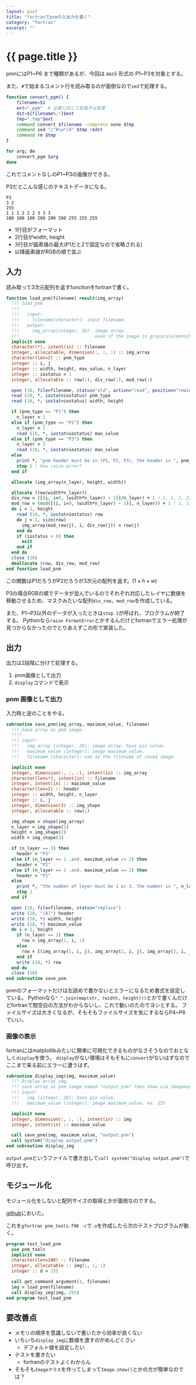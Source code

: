 ```yaml
---
layout: post
title: "fortranでpnmの入出力を書く"
category: "fortran"
excerpt: ""
---
```


# {{ page.title }}

pnmにはP1~P6 まで種類があるが、今回は ascii 形式の P1~P3を対象とする。

また、`#`で始まるコメント行を読み取るのが面倒なので`sed`で処理する。

```bash
function convert_pgm() {
    filename=$1
    ext=".pgm"  # 必要に応じて拡張子は変更
    dst=${filename%.*}$ext
    tmp=".tmp"$ext
    command convert $filename -compress none $tmp
    command sed "/^#\w*/d" $tmp >$dst
    command rm $tmp
}

for arg; do
    convert_pgm $arg
done
```

これでコメントなしのP1~P3の画像ができる。

P3だとこんな感じのテキストデータになる。

```text
P3
3 2
255
1 1 1 2 2 2 3 3 3
100 100 100 200 200 200 255 255 255
```

- 1行目がフォーマット
- 2行目がwidth, height
- 3行目が画素値の最大(P1だと2で固定なので省略される)
- 以降画素値がRGBの順で並ぶ

## 入力

読み取って3次元配列を返すfunctionをfortranで書く。

```fortran
function load_pnm(filename) result(img_array)
  !!! load_pnm
  !!!
  !!!   input:
  !!!     filename(character): input filename.
  !!!   output:
  !!!     img_array(integer, 3D): image array.
  !!!                             even if the image is grayscale/monochrome, the array is 3D.
  implicit none
  character(*), intent(in) :: filename
  integer, allocatable, dimension(:, :, :) :: img_array
  character(len=2) :: pnm_type
  integer :: i, j
  integer :: width, height, max_value, n_layer
  integer :: iostatus = 1
  integer, allocatable :: row(:), div_row(:), mod_row(:)

  open (10, file=filename, status="old", action="read", position="rewind")
  read (10, *, iostat=iostatus) pnm_type
  read (10, *, iostat=iostatus) width, height

  if (pnm_type == "P1") then
    n_layer = 1
  else if (pnm_type == "P2") then
    n_layer = 1
    read (10, *, iostat=iostatus) max_value
  else if (pnm_type == "P3") then
    n_layer = 3
    read (10, *, iostat=iostatus) max_value
  else
    print *, "pnm header must be in (P1, P2, P3), the header is ", pnm_type
    stop 1 ! how raise error?
  end if

  allocate (img_array(n_layer, height, width))

  allocate (row(width*n_layer))
  div_row = ([(i, i=0, (width*n_layer) - 1)]/n_layer) + 1 ! 1, 1, 1, 2, 2, 2, ...
  mod_row = (mod([(i, i=0, (width*n_layer) - 1)], n_layer)) + 1 ! 1, 2, 3, 1, 2, 3, ...
  do i = 1, height
    read (10, *, iostat=iostatus) row
    do j = 1, size(row)
      img_array(mod_row(j), i, div_row(j)) = row(j)
    end do
    if (iostatus < 0) then
      exit
    end if
  end do
  close (10)
  deallocate (row, div_row, mod_row)
end function load_pnm
```

この関数はP1だろうがP2だろうが3次元の配列を返す。($1\times h \times w$)

P3の場合RGBの順でデータが並んでいるのでそれぞれ対応したレイヤに数値を移動させるため、マスクみたいな配列`div_row, mod_row`を作成している。

また、P1~P3以外のデータが入ったときは`stop 1`が呼ばれ、プログラムが終了する。
Pythonなら`raise FormatError`とかするんだけどfortranでエラー処理が見つからなかったのでとりあえずこの形で実装した。

## 出力

出力は2段階に分けて処理する。

1. pnm画像として出力
2. `display`コマンドで表示

### pnm 画像として出力

入力時と逆のことをやる。

```fortran
subroutine save_pnm(img_array, maximum_value, filename)
  !!! Save array as pnm image.
  !!\!
  !!! input:
  !!!   img_array (integer, 2D): image array. have pix value.
  !!!   maximum_value (integer): image maximum_value.
  !!!   filename (character): use as the filename of saved image.

  implicit none
  integer, dimension(:, :, :), intent(in) :: img_array
  character(len=*), intent(in) :: filename
  integer, intent(in) :: maximum_value
  character(len=2) :: header
  integer :: width, height, n_layer
  integer :: i, j
  integer, dimension(3) :: img_shape
  integer, allocatable :: row(:)

  img_shape = shape(img_array)
  n_layer = img_shape(1)
  height = img_shape(2)
  width = img_shape(3)

  if (n_layer == 3) then
    header = "P3"
  else if (n_layer == 1 .and. maximum_value /= 2) then
    header = "P2"
  else if (n_layer == 1 .and. maximum_value == 2) then
    header = "P1"
  else
    print *, "the number of leyer must be 1 or 3. the number is ", n_layer
    stop 1
  end if

  open (18, file=filename, status="replace")
  write (18, "(A)") header
  write (18, *) width, height
  write (18, *) maximum_value
  do i = 1, height
    if (n_layer == 1) then
      row = img_array(1, i, :)
    else
      row = [(img_array(1, i, j), img_array(2, i, j), img_array(3, i, j), j=1, width)]
    end if
    write (18, *) row
  end do
  close (18)
end subroutine save_pnm
```

pnmのフォーマットだけは左詰めで書かないとエラーになるため書式を設定している。
Pythonなら`" ".join(map(str, (width, height)))`とかで書くんだけどfortranで間空白の方法がわからないし、これで動いのたのでヨシとする。
ファイルサイズは大きくなるが、そもそもファイルサイズを気にするならP4~P6でいい。

### 画像の表示

fortranにはmatplotlibみたいに簡単に可視化できるものがなさそうなのでおとなしく`display`を使う。
`display`がない環境はそもそもに`convert`がないはずなのでここまで来る前にエラーに遭うはず。

```fortran
subroutine display_img(img, maximum_value)
  !!! Display array img.
  !!! save array as pnm image named "output.pnm" then show via imagemagick.
  !!! input:
  !!!   img (integer, 2D): have pix value.
  !!!   maximum_value (integer): image maximum_value. ex. 255

  implicit none
  integer, dimension(:, :, :), intent(in) :: img
  integer, intent(in) :: maximum_value

  call save_pnm(img, maximum_value, "output.pnm")
  call system("display output.pnm")
end subroutine display_img
```

`output.pnm`というファイルで書き出して`call system("display output.pnm")`で呼び出す。

## モジュール化

モジュール化をしないと配列サイズの取得とかが面倒なのでする。

[github](https://github.com/Omochice/image-processing/blob/main/src/pnm_tools.f90)においた。

これを`gfortran pnm_tools.f90 -c`で`.o`を作成したら次のテストプログラムが動く。

```fortran
program test_load_pnm
  use pnm_tools
  implicit none
  character(len=100) :: filename
  integer, allocatable :: img(:, :, :)
  integer :: d = 255

  call get_command_argument(1, filename)
  img = load_pnm(filename)
  call display_img(img, 255)
end program test_load_pnm
```

## 要改善点

- メモリの順序を意識しないで書いたから効率が良くない
- いちいち`display_img`に数値を渡すのがめんどくさい
  - デフォルト値を設定したい
- テストを書きたい
  - fortranのテストよくわからん
- そもそも`Imageクラス`を作ってしまって`Image.show()`とかの方が簡単なのでは？
